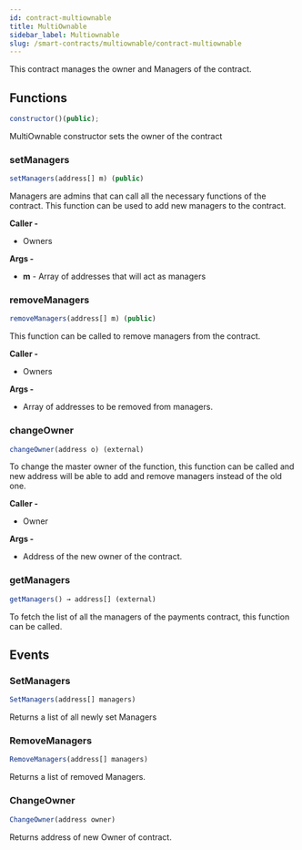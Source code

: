 ```yaml
---
id: contract-multiownable
title: MultiOwnable
sidebar_label: Multiownable
slug: /smart-contracts/multiownable/contract-multiownable
---
```


This contract manages the owner and Managers of the contract.

## Functions

```jsx
constructor()(public);
```

MultiOwnable constructor sets the owner of the contract

### setManagers

```jsx
setManagers(address[] m) (public)
```

Managers are admins that can call all the necessary functions of the contract. This function can be used to add new managers to the contract.

**Caller -**

- Owners

**Args -**

- **m** - Array of addresses that will act as managers

### removeManagers

```jsx
removeManagers(address[] m) (public)
```

This function can be called to remove managers from the contract.

**Caller -**

- Owners

**Args -**

- Array of addresses to be removed from managers.

### changeOwner

```jsx
changeOwner(address o) (external)
```

To change the master owner of the function, this function can be called and new address will be able to add and remove managers instead of the old one.

**Caller -**

- Owner

**Args -**

- Address of the new owner of the contract.

### getManagers

```jsx
getManagers() → address[] (external)
```

To fetch the list of all the managers of the payments contract, this function can be called.

## Events

### SetManagers

```jsx
SetManagers(address[] managers)
```

Returns a list of all newly set Managers

### RemoveManagers

```jsx
RemoveManagers(address[] managers)
```

Returns a list of removed Managers.

### ChangeOwner

```jsx
ChangeOwner(address owner)
```

Returns address of new Owner of contract.
